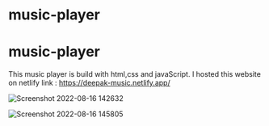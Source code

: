 # music-player

# music-player
This music player is build with html,css and javaScript.
I hosted this website on netlify link : https://deepak-music.netlify.app/



![Screenshot 2022-08-16 142632](https://user-images.githubusercontent.com/101500066/184846270-73a8fcfa-2ba9-4b61-b0f2-0f016eddb270.png)










![Screenshot 2022-08-16 145805](https://user-images.githubusercontent.com/101500066/184846813-472f365b-8f57-4e0c-85ae-3f6ccd4a54da.png)
